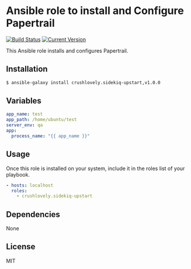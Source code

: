 # Ansible role to install and Configure Papertrail

[![Build Status](https://circleci.com/gh/crushlovely/ansible-papertrail.svg?style=shield)](https://github.com/crushlovely/ansible-papertrail)
[![Current Version](http://img.shields.io/github/release/crushlovely/ansible-papertrail.svg?style=flat)](https://galaxy.ansible.com/list#/users/3804)

This Ansible role installs and configures Papertrail.

## Installation

``` bash
$ ansible-galaxy install crushlovely.sidekiq-upstart,v1.0.0
```

## Variables

``` yaml
app_name: test
app_path: /home/ubuntu/test
server_env: qa
app:
  process_name: "{{ app_name }}"
```

## Usage

Once this role is installed on your system, include it in the roles list of your playbook.

``` yaml
- hosts: localhost
  roles:
    - crushlovely.sidekiq-upstart
```

## Dependencies

None

## License

MIT